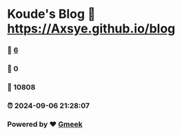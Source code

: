 # Koude's Blog :link: https://Axsye.github.io/blog 
### :page_facing_up: [6](https://Axsye.github.io/blog/tag.html) 
### :speech_balloon: 0 
### :hibiscus: 10808 
### :alarm_clock: 2024-09-06 21:28:07 
### Powered by :heart: [Gmeek](https://github.com/Meekdai/Gmeek)
